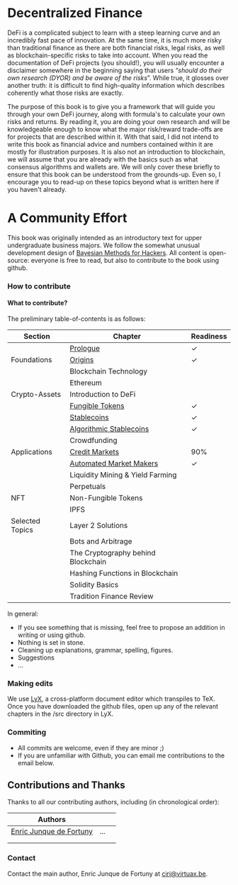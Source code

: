 # Decentralized Finance

DeFi is a complicated subject to learn with a steep learning curve and an incredibly fast pace of innovation. At the same time, it is much more risky than traditional finance as there are both financial risks, legal risks, as well as blockchain-specific risks to take into account. When you read the documentation of DeFi projects (you should!), you will usually encounter a disclaimer somewhere in the beginning saying that users “*should do their own research (DYOR) and be aware of the risks*”. While true, it glosses over another truth: it is difficult to find high-quality information which describes coherently what those risks are exactly.

The purpose of this book is to give you a framework that will guide you through your own DeFi journey, along with formula's to calculate your own risks and returns. By reading it, you are doing your own research and will be knowledgeable enough to know what the major risk/reward trade-offs are for projects that are described within it. With that said, I did not intend to write this book as financial advice and numbers contained within it are mostly for illustration purposes. It is also not an introduction to blockchain, we will assume that you are already with the basics such as what consensus algorithms and wallets are. We will only cover these briefly to ensure that this book can be understood from the grounds-up. Even so, I encourage you to read-up on these topics beyond what is written here if you haven't already.

# A Community Effort

This book was originally intended as an introductory text for upper undergraduate business majors. We follow the somewhat unusual development design of [Bayesian Methods for Hackers](http://camdavidsonpilon.github.io/Probabilistic-Programming-and-Bayesian-Methods-for-Hackers/). All content is open-source: everyone is free to read, but also to contribute to the book using github.

### How to contribute

#### What to contribute?

The preliminary table-of-contents is as follows:

| Section         | Chapter                                                      | Readiness |
| --------------- | ------------------------------------------------------------ | --------- |
|                 | [Prologue](https://github.com/ciri/defi-book/blob/main/pdf/010-Prologue.pdf) | ✓         |
| Foundations     | [Origins](https://github.com/ciri/defi-book/blob/main/pdf/110-Origins.pdf) | ✓         |
|                 | Blockchain Technology                                        |           |
|                 | Ethereum                                                     |           |
| Crypto-Assets   | Introduction to DeFi                                         |           |
|                 | [Fungible Tokens](https://github.com/ciri/defi-book/blob/main/pdf/220-Fungible-Tokens.pdf) | ✓         |
|                 | [Stablecoins](https://github.com/ciri/defi-book/blob/main/pdf/230-Stablecoins.pdf) | ✓         |
|                 | [Algorithmic Stablecoins](https://github.com/ciri/defi-book/blob/main/pdf/240-AlgorithmicStablecoins.pdf) | ✓         |
|                 | Crowdfunding                                                 |           |
| Applications    | [Credit Markets](https://github.com/ciri/defi-book/blob/main/pdf/310-Credit-Markets.pdf) | 90%       |
|                 | [Automated Market Makers](https://github.com/ciri/defi-book/blob/main/pdf/320-AMM.pdf) | ✓         |
|                 | Liquidity Mining & Yield Farming                             |           |
|                 | Perpetuals                                                   |           |
| NFT             | Non-Fungible Tokens                                          |           |
|                 | IPFS                                                         |           |
| Selected Topics | Layer 2 Solutions                                            |           |
|                 | Bots and Arbitrage                                           |           |
|                 | The Cryptography behind Blockchain                           |           |
|                 | Hashing Functions  in Blockchain                             |           |
|                 | Solidity Basics                                              |           |
|                 | Tradition Finance Review                                     |           |

In general: 

- If you see something that is missing, feel free to propose an addition in writing or using github.
- Nothing is set in stone.
- Cleaning up explanations, grammar, spelling, figures.
- Suggestions
- ...

### Making edits

We use [LyX](https://www.lyx.org/), a cross-platform document editor which transpiles to TeX. Once you have downloaded the github files, open up any of the relevant chapters in the /src directory in LyX.

### Commiting

* All commits are welcome, even if they are minor ;)
* If you are unfamiliar with Github, you can email me contributions to the email below.

## Contributions and Thanks

Thanks to all our contributing authors, including (in chronological order):

| Authors                                   |      |      |
| ----------------------------------------- | ---- | ---- |
| [Enric Junque de Fortuny](http://ciri.be) | ...  |      |
|                                           |      |      |
|                                           |      |      |

### Contact

Contact the main author, Enric Junque de Fortuny at [ciri@virtuax.be](ciri@virtuax.be).